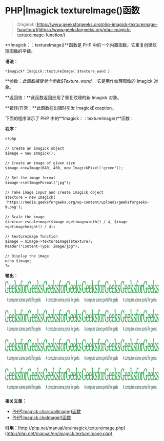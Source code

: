 # PHP|Imagick textureImage()函数

> Original: [https://www.geeksforgeeks.org/php-imagick-textureimage-function/](https://www.geeksforgeeks.org/php-imagick-textureimage-function/)

**Imagick：：textureImage()**函数是 PHP 中的一个内置函数，它重复创建纹理图像的平铺。

**语法：**

```
*Imagick* Imagick::textureImage( $texture_wand )
```

**参数：**此函数接受单个参数*$Texture_wand*。 它是用作纹理图像的 Imagick 对象。

**返回值：**此函数返回应用了重复纹理的新 Imagick 对象。

**错误/异常：**此函数在出错时引发 ImagickException。

下面的程序演示了 PHP 中的**Imagick：：textureImage()**函数：

**程序：**

```
<?php

// Create an imagick object
$image = new Imagick();

// Create an image of given size
$image->newImage(640, 480, new ImagickPixel('green'));

// Set the image format
$image->setImageFormat("jpg");

// Take image input and create imagick object
$texture = new Imagick(
'https://media.geeksforgeeks.org/wp-content/uploads/geeksforgeeks-9.png');

// Scale the image
$texture->scaleimage($image->getimagewidth() / 4, $image->getimageheight() / 4);

// textureImage function
$image = $image->textureImage($texture);
header("Content-Type: image/jpg");

// Display the image
echo $image;
?>
```

**输出：**
![texture image](img/9b40192d000012856b214c36435982c3.png)

**相关文章：**

*   [PHP|Imagick charcoalImage()函数](https://www.geeksforgeeks.org/php-imagick-charcoalimage-function/)
*   [PHP|Imagick choImage()函数](https://www.geeksforgeeks.org/php-imagick-chopimage-function/)

**引用：**[http://php.net/manual/en/imagick.textureimage.php](http://php.net/manual/en/imagick.textureimage.php)